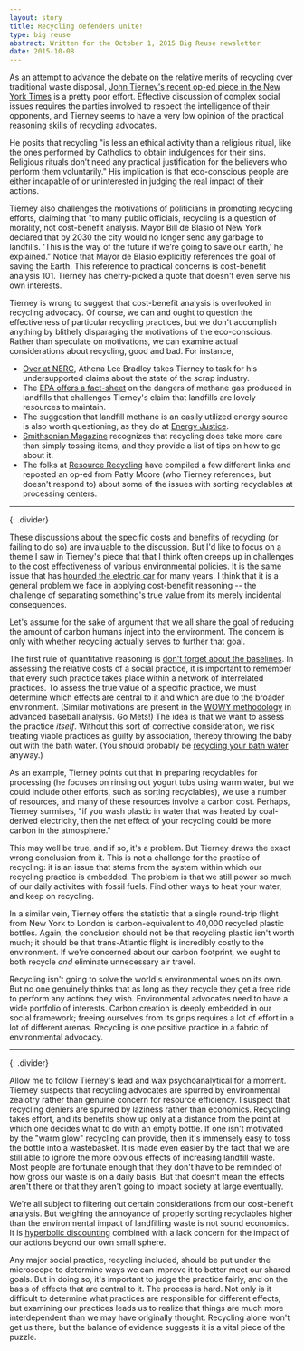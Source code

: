 ```yaml
---
layout: story
title: Recycling defenders unite!
type: big reuse
abstract: Written for the October 1, 2015 Big Reuse newsletter
date: 2015-10-08
---
```


As an attempt to advance the debate on the relative merits of recycling over traditional waste disposal, [John Tierney's recent op-ed piece in the New York Times](http://www.nytimes.com/2015/10/04/opinion/sunday/the-reign-of-recycling.html?_r=0) is a pretty poor effort. Effective discussion of complex social issues requires the parties involved to respect the intelligence of their opponents, and Tierney seems to have a very low opinion of the practical reasoning skills of recycling advocates. 

He posits that recycling "is less an ethical activity than a religious ritual, like the ones performed by Catholics to obtain indulgences for their sins. Religious rituals don’t need any practical justification for the believers who perform them voluntarily." His implication is that eco-conscious people are either incapable of or uninterested in judging the real impact of their actions.

Tierney also challenges the motivations of politicians in promoting recycling efforts, claiming that "to many public officials, recycling is a question of morality, not cost-benefit analysis. Mayor Bill de Blasio of New York declared that by 2030 the city would no longer send any garbage to landfills. 'This is the way of the future if we’re going to save our earth,' he explained." Notice that Mayor de Blasio explicitly references the goal of saving the Earth. This reference to practical concerns is cost-benefit analysis 101. Tierney has cherry-picked a quote that doesn't even serve his own interests.

Tierney is wrong to suggest that cost-benefit analysis is overlooked in recycling advocacy. Of course, we can and ought to question the effectiveness of particular recycling practices, but we don't accomplish anything by blithely disparaging the motivations of the eco-conscious. Rather than speculate on motivations, we can examine actual considerations about recycling, good and bad.  For instance,

+ [Over at NERC](https://nerc.org/news-and-updates/blog/nerc-blog/2015/10/06/hes-back), Athena Lee Bradley takes Tierney to task for his undersupported claims about the state of the scrap industry.
+ The [EPA offers a fact-sheet](http://www3.epa.gov/lmop/basic-info/) on the dangers of methane gas produced in landfills that challenges Tierney's claim that landfills are lovely resources to maintain.
+ The suggestion that landfill methane is an easily utilized energy source is also worth questioning, as they do at [Energy Justice](http://www.energyjustice.net/lfg).
+ [Smithsonian Magazine](http://www.smithsonianmag.com/science-nature/recycling-you-may-be-doing-it-wrong-180951192/?no-ist) recognizes that recycling does take more care than simply tossing items, and they provide a list of tips on how to go about it.
+ The folks at [Resource Recycling](http://resource-recycling.com/node/6494) have compiled a few different links and reposted an op-ed from Patty Moore (who Tierney references, but doesn't respond to) about some of the issues with sorting recyclables at processing centers.

* * *
{: .divider}

These discussions about the specific costs and benefits of recycling (or failing to do so) are invaluable to the discussion. But I'd like to focus on a theme I saw in Tierney's piece that that I think often creeps up in challenges to the cost effectiveness of various environmental policies. It is the same issue that has [hounded the electric car](http://shrinkthatfootprint.com/electric-cars-green) for many years. I think that it is a general problem we face in applying cost-benefit reasoning -- the challenge of separating something's true value from its merely incidental consequences.

Let's assume for the sake of argument that we all share the goal of reducing the amount of carbon humans inject into the environment. The concern is only with whether recycling actually serves to further that goal.

The first rule of quantitative reasoning is [don't forget about the baselines](https://en.wikipedia.org/wiki/Base_rate_fallacy). In assessing the relative costs of a social practice, it is important to remember that every such practice takes place within a network of interrelated practices. To assess the true value of a specific practice, we must determine which effects are central to it and which are due to the broader environment. (Similar motivations are present in the [WOWY methodology](http://www.hardballtimes.com/two-dimensions-of-catching/) in advanced baseball analysis. Go Mets!) The idea is that we want to assess the practice *itself*. Without this sort of corrective consideration, we risk treating viable practices as guilty by association,  thereby throwing the baby out with the bath water. (You should probably be [recycling your bath water](http://greywateraction.org/contentabout-greywater-reuse/) anyway.)

As an example, Tierney points out that in preparing recyclables for processing (he focuses on rinsing out yogurt tubs using warm water, but we could include other efforts, such as sorting recyclables), we use a number of resources, and many of these resources involve a carbon cost. Perhaps, Tierney surmises, "if you wash plastic in water that was heated by coal-derived electricity, then the net effect of your recycling could be more carbon in the atmosphere."

This may well be true, and if so, it's a problem. But Tierney draws the exact wrong conclusion from it. This is not a challenge for the practice of recycling: it is an issue that stems from the system within which our recycling practice is embedded. The problem is that we still power so much of our daily activites with fossil fuels. Find other ways to heat your water, and keep on recycling.

In a similar vein, Tierney offers the statistic that a single round-trip flight from New York to London is carbon-equivalent to 40,000 recycled plastic bottles. Again, the conclusion should not be that recycling plastic isn't worth much; it should be that trans-Atlantic flight is incredibly costly to the environment. If we're concerned about our carbon footprint, we ought to both recycle *and* eliminate unnecessary air travel.

Recycling isn't going to solve the world's environmental woes on its own. But no one genuinely thinks that as long as they recycle they get a free ride to perform any actions they wish. Environmental advocates need to have a wide portfolio of interests. Carbon creation is deeply embedded in our social framework; freeing ourselves from its grips requires a lot of effort in a lot of different arenas. Recycling is one positive practice in a fabric of environmental advocacy.

* * *
{: .divider}

Allow me to follow Tierney's lead and wax psychoanalytical for a moment. Tierney suspects that recycling advocates are spurred by environmental zealotry rather than genuine concern for resource efficiency. I suspect that recycling deniers are spurred by laziness rather than economics. Recycling takes effort, and its benefits show up only at a distance from the point at which one decides what to do with an empty bottle. If one isn't motivated by the "warm glow" recycling can provide, then it's immensely easy to toss the bottle into a wastebasket. It is made even easier by the fact that we are still able to ignore the more obvious effects of increasing landfill waste. Most people are fortunate enough that they don't have to be reminded of how gross our waste is on a daily basis. But that doesn't mean the effects aren't there or that they aren't going to impact society at large eventually. 

We're all subject to filtering out certain considerations from our cost-benefit analysis. But weighing the annoyance of properly sorting recyclables higher than the environmental impact of landfilling waste is not sound economics. It is [hyperbolic discounting](https://en.wikipedia.org/wiki/Hyperbolic_discounting) combined with a lack concern for the impact of our actions beyond our own small sphere.

Any major social practice, recycling included, should be put under the microscope to determine ways we can improve it to better meet our shared goals. But in doing so, it's important to judge the practice fairly, and on the basis of effects that are central to it. The process is hard. Not only is it difficult to determine what practices are responsible for different effects, but examining our practices leads us to realize that things are much more interdependent than we may have originally thought. Recycling alone won't get us there, but the balance of evidence suggests it is a vital piece of the puzzle.
